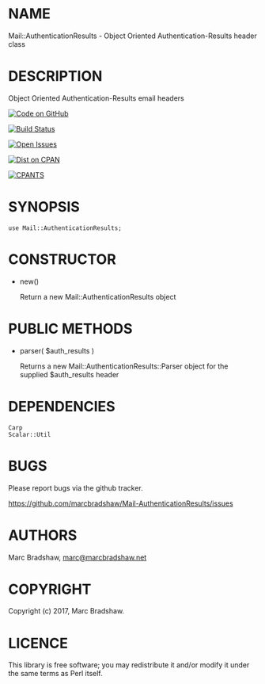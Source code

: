 # NAME

Mail::AuthenticationResults - Object Oriented Authentication-Results header class

# DESCRIPTION

Object Oriented Authentication-Results email headers

[![Code on GitHub](https://img.shields.io/badge/github-repo-blue.svg)](https://github.com/marcbradshaw/Mail-AuthenticationResults)

[![Build Status](https://travis-ci.org/marcbradshaw/Mail-AuthenticationResults.svg?branch=master)](https://travis-ci.org/marcbradshaw/Mail-AuthenticationResults)

[![Open Issues](https://img.shields.io/github/issues/marcbradshaw/Mail-AuthenticationResults.svg)](https://github.com/marcbradshaw/Mail-AuthenticationResults/issues)

[![Dist on CPAN](https://img.shields.io/cpan/v/Mail-AuthenticationResults.svg)](https://metacpan.org/release/Mail-AuthenticationResults)

[![CPANTS](https://img.shields.io/badge/cpants-kwalitee-blue.svg)](http://cpants.cpanauthors.org/dist/Mail-AuthenticationResults)

# SYNOPSIS

    use Mail::AuthenticationResults;

# CONSTRUCTOR

- new()

    Return a new Mail::AuthenticationResults object

# PUBLIC METHODS

- parser( $auth\_results )

    Returns a new Mail::AuthenticationResults::Parser object
    for the supplied $auth\_results header

# DEPENDENCIES

    Carp
    Scalar::Util

# BUGS

Please report bugs via the github tracker.

https://github.com/marcbradshaw/Mail-AuthenticationResults/issues

# AUTHORS

Marc Bradshaw, <marc@marcbradshaw.net>

# COPYRIGHT

Copyright (c) 2017, Marc Bradshaw.

# LICENCE

This library is free software; you may redistribute it and/or modify it
under the same terms as Perl itself.
